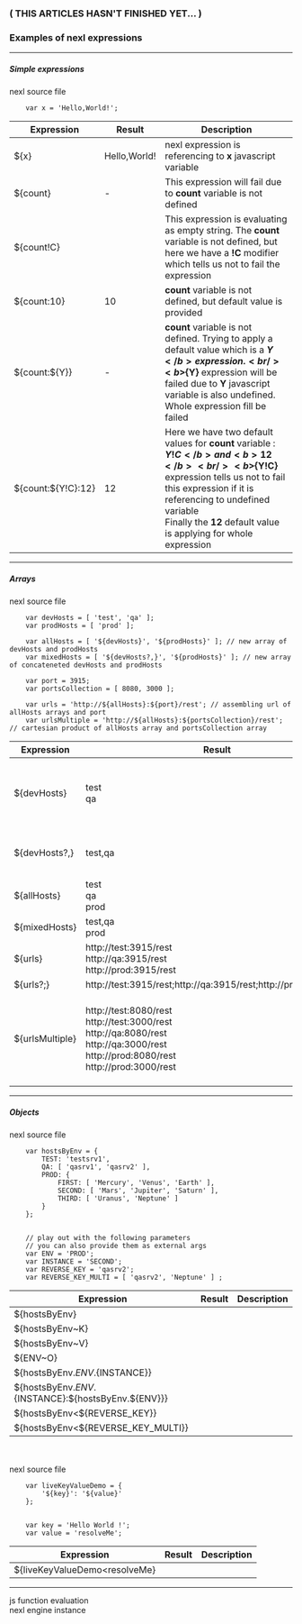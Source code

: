 ### ( THIS ARTICLES HASN'T FINISHED YET... )
### Examples of nexl expressions


***

##### Simple expressions

nexl source file

        var x = 'Hello,World!';

| Expression | Result | Description
| --- | --- | ---
| ${x} | Hello,World! | nexl expression is referencing to <b>x</b> javascript variable
| ${count} | - | This expression will fail due to <b>count</b> variable is not defined
| ${count!C} |  | This expression is evaluating as empty string. The <b>count</b> variable is not defined, but here we have a <b>!C</b> modifier which tells us not to fail the expression
| ${count:10} | 10 | <b>count</b> variable is not defined, but default value is provided
| ${count:${Y}} | - | <b>count</b> variable is not defined. Trying to apply a default value which is a <b>${Y}</b> expression.<br/><b>${Y}</b> expression will be failed due to <b>Y</b> javascript variable is also undefined.<br/>Whole expression fill be failed
| ${count:${Y!C}:12} | 12 | Here we have two default values for <b>count</b> variable : <b>${Y!C}</b> and <b>12</b><br/><b>${Y!C}</b> expression tells us not to fail this expression if it is referencing to undefined variable<br/>Finally the <b>12</b> default value is applying for whole expression


    
 
***

##### Arrays 

nexl source file

        var devHosts = [ 'test', 'qa' ];
        var prodHosts = [ 'prod' ];
        
        var allHosts = [ '${devHosts}', '${prodHosts}' ]; // new array of devHosts and prodHosts 
        var mixedHosts = [ '${devHosts?,}', '${prodHosts}' ]; // new array of concateneted devHosts and prodHosts
        
        var port = 3915;
        var portsCollection = [ 8080, 3000 ];
        
        var urls = 'http://${allHosts}:${port}/rest'; // assembling url of allHosts arrays and port
        var urlsMultiple = 'http://${allHosts}:${portsCollection}/rest'; // cartesian product of allHosts array and portsCollection array


| Expression | Result | Description
| --- | --- | --- |
| ${devHosts} | test<br/>qa | Reference to javascript array. By default all elements on a new line
| ${devHosts?,} | test,qa | Concatenating array elements with <b>comma</b>
| ${allHosts} | test<br/>qa<br/>prod | <b>allHosts</b> is consisted of two arrays
| ${mixedHosts} | test,qa<br/>prod | 
| ${urls} | http://test:3915/rest<br/>http://qa:3915/rest<br/>http://prod:3915/rest |
| ${urls?;} | http://test:3915/rest;http://qa:3915/rest;http://prod:3915/rest |
| ${urlsMultiple} | http://test:8080/rest<br/>http://test:3000/rest<br/>http://qa:8080/rest<br/>http://qa:3000/rest<br/>http://prod:8080/rest<br/>http://prod:3000/rest | This is a cartesian product example when two nexl expressions reference to arrays 


***
##### Objects


nexl source file

        var hostsByEnv = {
            TEST: 'testsrv1',
            QA: [ 'qasrv1', 'qasrv2' ],
            PROD: {
                FIRST: [ 'Mercury', 'Venus', 'Earth' ],
                SECOND: [ 'Mars', 'Jupiter', 'Saturn' ],
                THIRD: [ 'Uranus', 'Neptune' ]
            }
        };
        
        
        // play out with the following parameters
        // you can also provide them as external args
        var ENV = 'PROD';
        var INSTANCE = 'SECOND';
        var REVERSE_KEY = 'qasrv2';
        var REVERSE_KEY_MULTI = [ 'qasrv2', 'Neptune' ] ;


| Expression | Result | Description
| --- | --- | --- |
| ${hostsByEnv} |  |
| ${hostsByEnv~K} |  |
| ${hostsByEnv~V} |  |
| ${ENV~O} |  |
| ${hostsByEnv.${ENV}.${INSTANCE}} |  |
| ${hostsByEnv.${ENV}.${INSTANCE}:${hostsByEnv.${ENV}}} |  |
| ${hostsByEnv<${REVERSE_KEY}} |  |
| ${hostsByEnv<${REVERSE_KEY_MULTI}} |  |

<br/>
<br/>
nexl source file

        var liveKeyValueDemo = {
            '${key}': '${value}'
        };
        
        
        var key = 'Hello World !';
        var value = 'resolveMe';
        
        
| Expression | Result | Description
| --- | --- | --- |
| ${liveKeyValueDemo<resolveMe} |  |
        

***

js function evaluation
<br/>
nexl engine instance